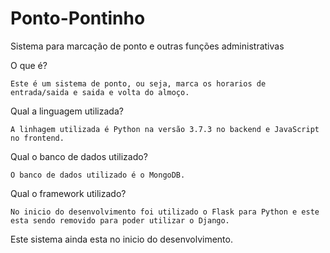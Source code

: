# Ponto-Pontinho
Sistema para marcação de ponto e outras funções administrativas

O que é?

    Este é um sistema de ponto, ou seja, marca os horarios de entrada/saida e saida e volta do almoço.
  
Qual a linguagem utilizada?

    A linhagem utilizada é Python na versão 3.7.3 no backend e JavaScript no frontend.
  
Qual o banco de dados utilizado?

    O banco de dados utilizado é o MongoDB.
  
Qual o framework utilizado?

    No inicio do desenvolvimento foi utilizado o Flask para Python e este esta sendo removido para poder utilizar o Django.


Este sistema ainda esta no inicio do desenvolvimento.
